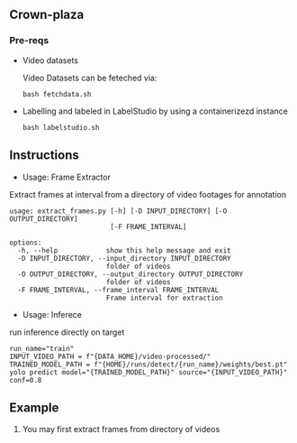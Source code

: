 ## Crown-plaza
### Pre-reqs
- Video datasets 

  Video Datasets can be feteched via:
  ```
  bash fetchdata.sh
  ```
- Labelling
  and labeled in LabelStudio by using a containerizezd instance
  ```
  bash labelstudio.sh
  ```

## Instructions
* Usage: Frame Extractor

Extract frames at interval from a directory of video footages for annotation
```
usage: extract_frames.py [-h] [-D INPUT_DIRECTORY] [-O OUTPUT_DIRECTORY]
                         [-F FRAME_INTERVAL]

options:
  -h, --help            show this help message and exit
  -D INPUT_DIRECTORY, --input_directory INPUT_DIRECTORY
                        folder of videos
  -O OUTPUT_DIRECTORY, --output_directory OUTPUT_DIRECTORY
                        folder of videos
  -F FRAME_INTERVAL, --frame_interval FRAME_INTERVAL
                        Frame interval for extraction
```

* Usage: Inferece

run inference directly on target
```
run_name="train"
INPUT_VIDEO_PATH = f"{DATA_HOME}/video-processed/"
TRAINED_MODEL_PATH = f"{HOME}/runs/detect/{run_name}/weights/best.pt"
yolo predict model="{TRAINED_MODEL_PATH}" source="{INPUT_VIDEO_PATH}" conf=0.8
```

## Example
1. You may first extract frames from directory of videos
